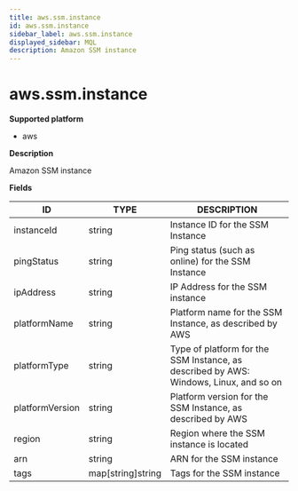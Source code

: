 ```yaml
---
title: aws.ssm.instance
id: aws.ssm.instance
sidebar_label: aws.ssm.instance
displayed_sidebar: MQL
description: Amazon SSM instance
---
```


# aws.ssm.instance

**Supported platform**

- aws

**Description**

Amazon SSM instance

**Fields**

| ID              | TYPE              | DESCRIPTION                                                                           |
| --------------- | ----------------- | ------------------------------------------------------------------------------------- |
| instanceId      | string            | Instance ID for the SSM Instance                                                      |
| pingStatus      | string            | Ping status (such as online) for the SSM Instance                                     |
| ipAddress       | string            | IP Address for the SSM instance                                                       |
| platformName    | string            | Platform name for the SSM Instance, as described by AWS                               |
| platformType    | string            | Type of platform for the SSM Instance, as described by AWS: Windows, Linux, and so on |
| platformVersion | string            | Platform version for the SSM Instance, as described by AWS                            |
| region          | string            | Region where the SSM instance is located                                              |
| arn             | string            | ARN for the SSM instance                                                              |
| tags            | map[string]string | Tags for the SSM instance                                                             |

